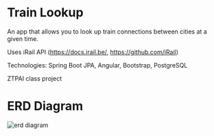 # Train Lookup

An app that allows you to look up train connections between cities at a given time.

Uses iRail API (https://docs.irail.be/, https://github.com/iRail)

Technologies: Spring Boot JPA, Angular, Bootstrap, PostgreSQL

ZTPAI class project

# ERD Diagram

![erd diagram](https://archiwum3.s-ul.eu/nfcipeTX)
